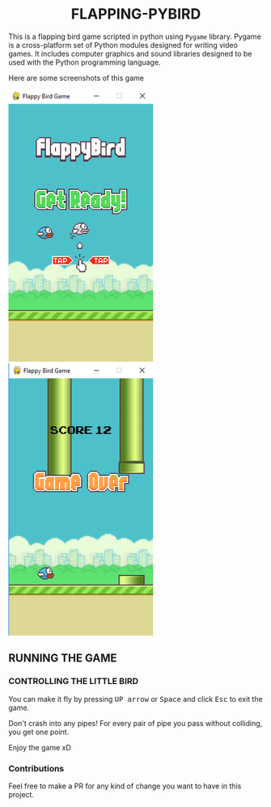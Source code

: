 <h1 align="center">FLAPPING-PYBIRD
</h1>

This is a flapping bird game scripted in python using ```Pygame``` library.
Pygame is a cross-platform set of Python modules designed for writing video games. It includes computer graphics and sound libraries designed to be used with the Python programming language.

Here are some screenshots of this game

[<img src="https://github.com/Suvradippaul/FLAPPING-PYBIRD/blob/master/Assets/Screenshots/Screenshot%201.png"
    alt="Home screen" width= "286" height = "539">](https://github.com/Suvradippaul/FLAPPING-PYBIRD/blob/master/Assets/Screenshots/Screenshot%201.png)
[<img src="https://github.com/Suvradippaul/FLAPPING-PYBIRD/blob/master/Assets/Screenshots/Screenshot%202.png"
    alt="Home screen" width= "286" height = "539">](https://github.com/Suvradippaul/FLAPPING-PYBIRD/blob/master/Assets/Screenshots/Screenshot%202.png)



## RUNNING THE GAME

### CONTROLLING THE LITTLE BIRD

You can make it fly by pressing <kbd>UP arrow</kbd> or <kbd>Space</kbd> and click <kbd>Esc</kbd> to exit the game. 

Don't crash into any pipes! For every pair of pipe you pass without colliding, you get one point.


Enjoy the game xD

### Contributions
Feel free to make a PR for any kind of change you want to have in this project.
